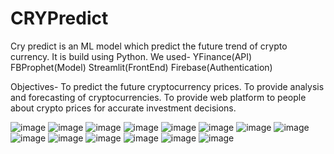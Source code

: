 # CRYPredict
Cry predict is an ML model which predict the future trend of crypto currency.
It is build using Python.
We used-
YFinance(API)
FBProphet(Model)
Streamlit(FrontEnd)
Firebase(Authentication)

Objectives-
To predict the future cryptocurrency prices.
To provide analysis and forecasting of cryptocurrencies.
To provide web platform to people about crypto prices for accurate investment decisions.

![image](https://user-images.githubusercontent.com/54236270/170657272-504bab6a-f21a-499b-95ce-957ec06b8dad.png)
![image](https://user-images.githubusercontent.com/54236270/170657594-c114ea35-bf46-4804-9da7-6d70e6ccfd69.png)
![image](https://user-images.githubusercontent.com/54236270/170657629-5a437760-03c5-40a2-aa00-878d1d734776.png)
![image](https://user-images.githubusercontent.com/54236270/170657658-0fe6f5ca-7039-4c83-a1fb-a919e918b817.png)
![image](https://user-images.githubusercontent.com/54236270/170657678-11a33cec-8782-412e-9456-b2eef982c2c7.png)
![image](https://user-images.githubusercontent.com/54236270/170657732-938653db-497b-4bbe-9bf4-86c8db41d070.png)
![image](https://user-images.githubusercontent.com/54236270/170657733-a167fe2c-f121-45fb-b5f3-70a869747745.png)
![image](https://user-images.githubusercontent.com/54236270/170657779-76e1cc5c-16f6-4473-8cee-d1401fe156cc.png)
![image](https://user-images.githubusercontent.com/54236270/170657801-118bff18-81de-4a40-836d-b0284e69463b.png)
![image](https://user-images.githubusercontent.com/54236270/170657817-1f813133-3a4e-4f89-a689-8f6dfc712537.png)
![image](https://user-images.githubusercontent.com/54236270/170657838-08e28901-0aae-4e65-81e1-4a199590afb2.png)
![image](https://user-images.githubusercontent.com/54236270/170657860-a4852e27-c444-4e1e-95e7-d00578d7ef96.png)
![image](https://user-images.githubusercontent.com/54236270/170657878-465da8d4-9d0c-419e-9176-f3c103e8498e.png)
![image](https://user-images.githubusercontent.com/54236270/170657892-40fa3e79-53c7-40fd-9f7c-1b1be59cb9fb.png)


